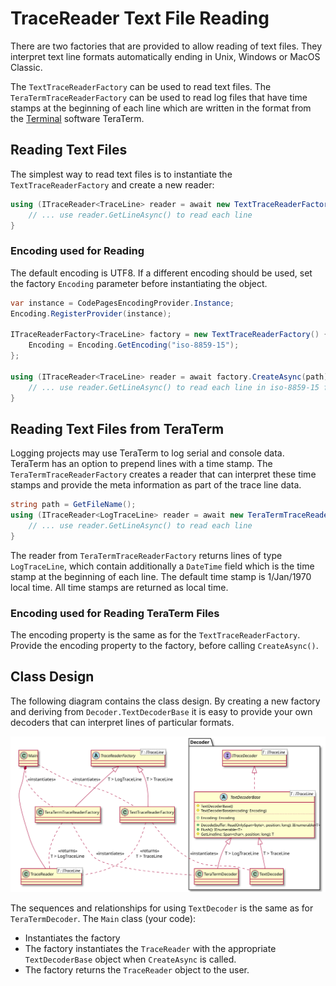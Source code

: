 # TraceReader Text File Reading

There are two factories that are provided to allow reading of text files. They
interpret text line formats automatically ending in Unix, Windows or MacOS
Classic.

The `TextTraceReaderFactory` can be used to read text files. The
`TeraTermTraceReaderFactory` can be used to read log files that have time stamps
at the beginning of each line which are written in the format from the
[Terminal](https://ttssh2.osdn.jp/index.html.en) software TeraTerm.

## Reading Text Files

The simplest way to read text files is to instantiate the `TextTraceReaderFactory` and create
a new reader:

```csharp
using (ITraceReader<TraceLine> reader = await new TextTraceReaderFactory().CreateAsync(path)) {
    // ... use reader.GetLineAsync() to read each line
}
```

### Encoding used for Reading

The default encoding is UTF8. If a different encoding should be used, set the
factory `Encoding` parameter before instantiating the object.

```csharp
var instance = CodePagesEncodingProvider.Instance;
Encoding.RegisterProvider(instance);

ITraceReaderFactory<TraceLine> factory = new TextTraceReaderFactory() {
    Encoding = Encoding.GetEncoding("iso-8859-15");
};

using (ITraceReader<TraceLine> reader = await factory.CreateAsync(path)) {
    // ... use reader.GetLineAsync() to read each line in iso-8859-15 format
}
```

## Reading Text Files from TeraTerm

Logging projects may use TeraTerm to log serial and console data. TeraTerm has
an option to prepend lines with a time stamp. The `TeraTermTraceReaderFactory`
creates a reader that can interpret these time stamps and provide the meta
information as part of the trace line data.

```csharp
string path = GetFileName();
using (ITraceReader<LogTraceLine> reader = await new TeraTermTraceReaderFactory().CreateAsync(path)) {
    // ... use reader.GetLineAsync() to read each line
}
```

The reader from `TeraTermTraceReaderFactory` returns lines of type
`LogTraceLine`, which contain additionally a `DateTime` field which is the time
stamp at the beginning of each line. The default time stamp is 1/Jan/1970 local
time. All time stamps are returned as local time.

### Encoding used for Reading TeraTerm Files

The encoding property is the same as for the `TextTraceReaderFactory`. Provide
the encoding property to the factory, before calling `CreateAsync()`.

## Class Design

The following diagram contains the class design. By creating a new factory and
deriving from `Decoder.TextDecoderBase` it is easy to provide your own decoders
that can interpret lines of particular formats.

![TextDecoder](out/diagrams/TextDecoder/TextDecoder.svg)

The sequences and relationships for using `TextDecoder` is the same as for
`TeraTermDecoder`. The `Main` class (your code):

* Instantiates the factory
* The factory instantiates the `TraceReader` with the appropriate
  `TextDecoderBase` object when `CreateAsync` is called.
* The factory returns the `TraceReader` object to the user.
